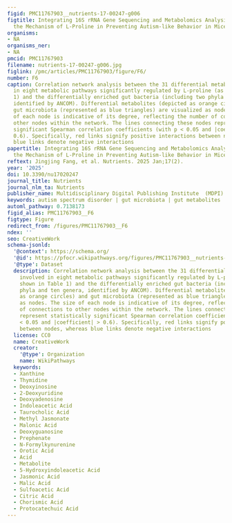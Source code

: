 ```yaml
---
figid: PMC11767903__nutrients-17-00247-g006
figtitle: Integrating 16S rRNA Gene Sequencing and Metabolomics Analysis to Reveal
  the Mechanism of L-Proline in Preventing Autism-like Behavior in Mice
organisms:
- NA
organisms_ner:
- NA
pmcid: PMC11767903
filename: nutrients-17-00247-g006.jpg
figlink: /pmc/articles/PMC11767903/figure/F6/
number: F6
caption: Correlation network analysis between the 31 differential metabolites involved
  in eight metabolic pathways significantly regulated by L-proline (as shown in Table
  1) and the differentially enriched gut bacteria (including two phyla and ten genera,
  identified by ANCOM). Differential metabolites (depicted as orange circles) and
  gut microbiota (represented as blue triangles) are visualized as nodes. The size
  of each node is indicative of its degree, reflecting the number of connections to
  other nodes within the network. The lines connecting these nodes represent statistically
  significant Spearman correlation coefficients (with p < 0.05 and |coefficient| >
  0.6). Specifically, red links signify positive interactions between nodes, whereas
  blue links denote negative interactions
papertitle: Integrating 16S rRNA Gene Sequencing and Metabolomics Analysis to Reveal
  the Mechanism of L-Proline in Preventing Autism-like Behavior in Mice
reftext: Jingjing Fang, et al. Nutrients. 2025 Jan;17(2).
year: '2025'
doi: 10.3390/nu17020247
journal_title: Nutrients
journal_nlm_ta: Nutrients
publisher_name: Multidisciplinary Digital Publishing Institute  (MDPI)
keywords: autism spectrum disorder | gut microbiota | gut metabolites | L-proline
automl_pathway: 0.7138173
figid_alias: PMC11767903__F6
figtype: Figure
redirect_from: /figures/PMC11767903__F6
ndex: ''
seo: CreativeWork
schema-jsonld:
  '@context': https://schema.org/
  '@id': https://pfocr.wikipathways.org/figures/PMC11767903__nutrients-17-00247-g006.html
  '@type': Dataset
  description: Correlation network analysis between the 31 differential metabolites
    involved in eight metabolic pathways significantly regulated by L-proline (as
    shown in Table 1) and the differentially enriched gut bacteria (including two
    phyla and ten genera, identified by ANCOM). Differential metabolites (depicted
    as orange circles) and gut microbiota (represented as blue triangles) are visualized
    as nodes. The size of each node is indicative of its degree, reflecting the number
    of connections to other nodes within the network. The lines connecting these nodes
    represent statistically significant Spearman correlation coefficients (with p
    < 0.05 and |coefficient| > 0.6). Specifically, red links signify positive interactions
    between nodes, whereas blue links denote negative interactions
  license: CC0
  name: CreativeWork
  creator:
    '@type': Organization
    name: WikiPathways
  keywords:
  - Xanthine
  - Thymidine
  - Deoxyinosine
  - 2-Deoxyuridine
  - Deoxyadenosine
  - Indoleacetic Acid
  - Taurocholic Acid
  - Methyl Jasmonate
  - Malonic Acid
  - Deoxyguanosine
  - Prephenate
  - N-Formylkynurenine
  - Orotic Acid
  - Acid
  - Metabolite
  - 5-Hydroxyindoleacetic Acid
  - Jasmonic Acid
  - Malic Acid
  - Sulfoacetic Acid
  - Citric Acid
  - Chorismic Acid
  - Protocatechuic Acid
---
```


